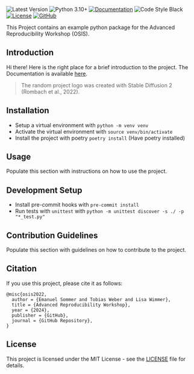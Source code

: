  ![Latest Version](https://img.shields.io/badge/version-0.1.0-g)
 ![Python 3.10+](https://img.shields.io/badge/python-3.10%2C%203.11-blue?logo=python)
 [![Documentation](https://img.shields.io/badge/documentation-view-blue?logo=read-the-docs)](https://datascience-lmu.github.io/osis_python_repro/)
 ![Code Style Black](https://img.shields.io/badge/code%20style-black-black)
 [![License](https://img.shields.io/badge/license-MIT-green)](LICENSE)
 [![GitHub](https://img.shields.io/badge/GitHub-View%20on%20GitHub-lightgrey?logo=github)](https://github.com/DataScience-LMU/osis_python_repro)

This Project contains an example python package for the Advanced Reproducibility Workshop (OSIS).

##  Introduction

Hi there! Here is the right place for a brief introduction to the project. The Documentation is available [here](https://datascience-lmu.github.io/osis_python_repro/).

> The random project logo was created with Stable Diffusion 2 (Rombach et al., 2022).

## Installation

- Setup a virtual environment with `python -m venv venv`
- Activate the virtual environment with `source venv/bin/activate`
- Install the project with poetry `poetry install` (Have poetry installed)

## Usage

Populate this section with instructions on how to use the project.

## Development Setup

- Install pre-commit hooks with `pre-commit install`
- Run tests with `unittest` with `python -m unittest discover -s ./ -p "*_test.py"`


## Contribution Guidelines

Populate this section with guidelines on how to contribute to the project.

## Citation

If you use this project, please cite it as follows:

```
@misc{osis2022,
  author = {Emanuel Sommer and Tobias Weber and Lisa Wimmer},
  title = {Advanced Reproducibility Workshop},
  year = {2024},
  publisher = {GitHub},
  journal = {GitHub Repository},
}
```

## License

This project is licensed under the MIT License - see the [LICENSE](LICENSE) file for details.
